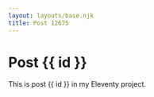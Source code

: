 ```yaml
---
layout: layouts/base.njk
title: Post 12675
---
```


# Post {{ id }}

This is post {{ id }} in my Eleventy project.

